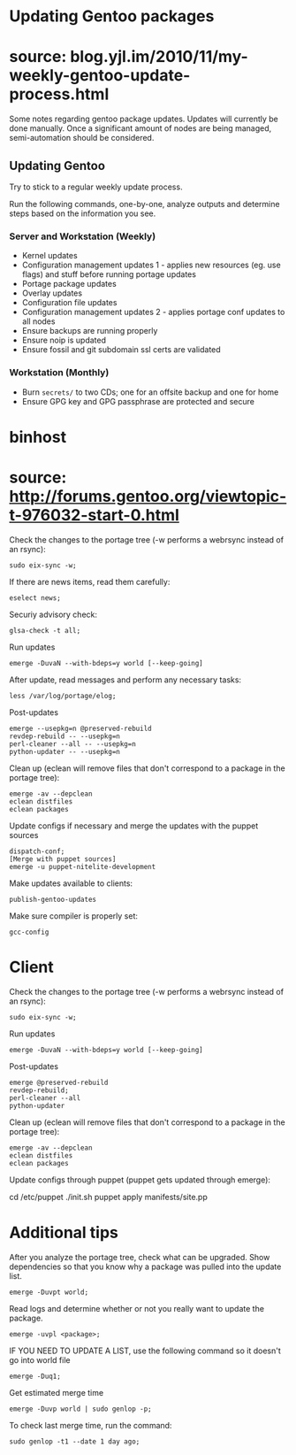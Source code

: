 # Updating Gentoo packages
#
# source: blog.yjl.im/2010/11/my-weekly-gentoo-update-process.html

Some notes regarding gentoo package updates. Updates will currently be done
manually. Once a significant amount of nodes are being managed, semi-automation
should be considered.

## Updating Gentoo

Try to stick to a regular weekly update process.

Run the following commands, one-by-one, analyze outputs and determine steps
based on the information you see.

### Server and Workstation (Weekly)

- Kernel updates
- Configuration management updates 1 - applies new resources (eg. use flags) and
  stuff before running portage updates
- Portage package updates
- Overlay updates
- Configuration file updates
- Configuration management updates 2 - applies portage conf updates to all nodes
- Ensure backups are running properly
- Ensure noip is updated
- Ensure fossil and git subdomain ssl certs are validated

### Workstation (Monthly)

- Burn `secrets/` to two CDs; one for an offsite backup and one for home
- Ensure GPG key and GPG passphrase are protected and secure

# binhost
#
# source: http://forums.gentoo.org/viewtopic-t-976032-start-0.html

Check the changes to the portage tree (-w performs a webrsync instead of an 
rsync):

    sudo eix-sync -w;

If there are news items, read them carefully:

    eselect news;

Securiy advisory check:

    glsa-check -t all;

Run updates

    emerge -DuvaN --with-bdeps=y world [--keep-going]

After update, read messages and perform any necessary tasks:

    less /var/log/portage/elog;

Post-updates

    emerge --usepkg=n @preserved-rebuild
    revdep-rebuild -- --usepkg=n
    perl-cleaner --all -- --usepkg=n
    python-updater -- --usepkg=n

Clean up (eclean will remove files that don't correspond to a package in the portage tree):

    emerge -av --depclean
    eclean distfiles
    eclean packages

Update configs if necessary and merge the updates with the puppet sources

    dispatch-conf;
    [Merge with puppet sources]
    emerge -u puppet-nitelite-development

Make updates available to clients:

    publish-gentoo-updates

Make sure compiler is properly set:

    gcc-config

# Client

Check the changes to the portage tree (-w performs a webrsync instead of an 
rsync):

    sudo eix-sync -w;

Run updates

    emerge -DuvaN --with-bdeps=y world [--keep-going]

Post-updates

    emerge @preserved-rebuild
    revdep-rebuild;
    perl-cleaner --all
    python-updater

Clean up (eclean will remove files that don't correspond to a package in the portage tree):

    emerge -av --depclean
    eclean distfiles
    eclean packages

Update configs through puppet (puppet gets updated through emerge):

  cd /etc/puppet
  ./init.sh
  puppet apply manifests/site.pp

# Additional tips

After you analyze the portage tree, check what can be upgraded. Show
dependencies so that you know why a package was pulled into the update list.

    emerge -Duvpt world;

Read logs and determine whether or not you really want to update the package.

    emerge -uvpl <package>;

IF YOU NEED TO UPDATE A LIST, use the following command so it doesn't go into
world file

    emerge -Duq1;

Get estimated merge time

    emerge -Duvp world | sudo genlop -p;

To check last merge time, run the command:

    sudo genlop -t1 --date 1 day ago;

